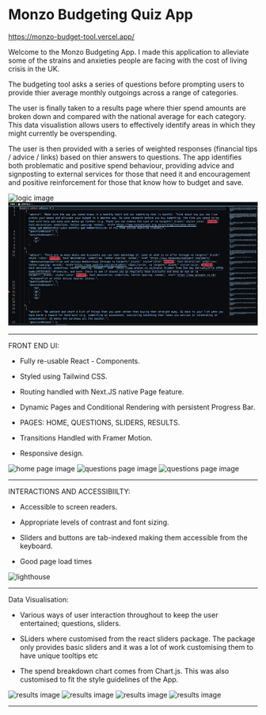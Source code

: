 ﻿# Monzo Budgeting Quiz App

https://monzo-budget-tool.vercel.app/

Welcome to the Monzo Budgeting App. I made this application to alleviate some of the strains and anxieties people are facing with the cost of living crisis in the UK.

The budgeting tool asks a series of questions before prompting users to provide thier average monthly outgoings across a range of categories.

The user is finally taken to a results page where thier spend amounts are broken down and compared with the national average for each category. This data visualistion allows users to effectively identify areas in which they might currently be overspending.

The user is then provided with a series of weighted responses (financial tips / advice / links) based on thier answers to questions. The app identifies both problematic and positive spend behaviour, providing advice and signposting to external services for those that need it and encouragement and positive reinforcement for those that know how to budget and save.

<img src="logicOne.png" alt="logic image">
<img src="./public/logicTwo.png" alt="logic image">

---

FRONT END UI:

- Fully re-usable React - Components.

- Styled using Tailwind CSS.

- Routing handled with Next.JS native Page feature.

- Dynamic Pages and Conditional Rendering with persistent Progress Bar.

- PAGES: HOME, QUESTIONS, SLIDERS, RESULTS.

- Transitions Handled with Framer Motion.

- Responsive design.

<img src="./home.png" alt="home page image">
<img src="./one.png" alt="questions page image">
<img src="./two.png" alt="questions page image">

---

INTERACTIONS AND ACCESSIBIILTY:

- Accessible to screen readers.

- Appropriate levels of contrast and font sizing.

- Sliders and buttons are tab-indexed making them accessible from the keyboard.

- Good page load times

<img src="./performance.png" alt="lighthouse">

---

Data Visualisation:

- Various ways of user interaction throughout to keep the user entertained; questions, sliders.

- SLiders where customised from the react sliders package. The package only provides basic sliders and it was a lot of work customising them to have unique tooltips etc

- The spend breakdown chart comes from Chart.js. This was also customised to fit the style guidelines of the App.

<img src="./three.png" alt="results image">
<img src="./four.png" alt="results image">
<img src="./five.png" alt="results image">
<img src="./six.png" alt="results image">

---
